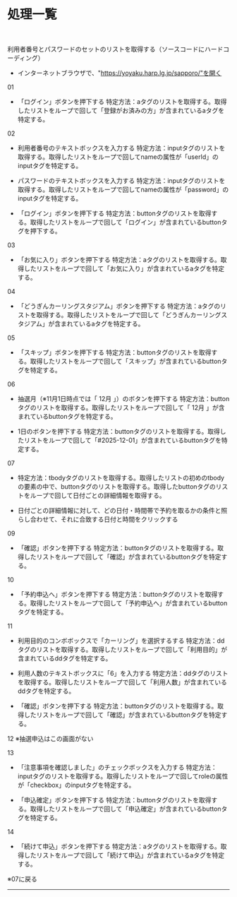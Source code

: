 
# 処理一覧

<br />

利用者番号とパスワードのセットのリストを取得する（ソースコードにハードコーディング）


- インターネットブラウザで、"https://yoyaku.harp.lg.jp/sapporo/"を開く

01
- 「ログイン」ボタンを押下する
特定方法：aタグのリストを取得する。取得したリストをループで回して「登録がお済みの方」が含まれているaタグを特定する。

02
- 利用者番号のテキストボックスを入力する
特定方法：inputタグのリストを取得する。取得したリストをループで回してnameの属性が「userId」のinputタグを特定する。

- パスワードのテキストボックスを入力する
特定方法：inputタグのリストを取得する。取得したリストをループで回してnameの属性が「password」のinputタグを特定する。

- 「ログイン」ボタンを押下する
特定方法：buttonタグのリストを取得する。取得したリストをループで回して「ログイン」が含まれているbuttonタグを押下する。

03
- 「お気に入り」ボタンを押下する
特定方法：aタグのリストを取得する。取得したリストをループで回して「お気に入り」が含まれているaタグを特定する。

04
- 「どうぎんカーリングスタジアム」ボタンを押下する
特定方法：aタグのリストを取得する。取得したリストをループで回して「どうぎんカーリングスタジアム」が含まれているaタグを特定する。

05
- 「スキップ」ボタンを押下する
特定方法：buttonタグのリストを取得する。取得したリストをループで回して「スキップ」が含まれているbuttonタグを特定する。

06
- 抽選月（※11月1日時点では「 12月 」）のボタンを押下する
特定方法：buttonタグのリストを取得する。取得したリストをループで回して「 12月 」が含まれているbuttonタグを特定する。

- 1日のボタンを押下する
特定方法：buttonタグのリストを取得する。取得したリストをループで回して「#2025-12-01」が含まれているbuttonタグを特定する。

07
- 特定方法：tbodyタグのリストを取得する。取得したリストの初めのtbodyの要素の中で、buttonタグのリストを取得する。取得したbuttonタグのリストをループで回して日付ごとの詳細情報を取得する。

- 日付ごとの詳細情報に対して、どの日付・時間帯で予約を取るかの条件と照らし合わせて、それに合致する日付と時間をクリックする

09
- 「確認」ボタンを押下する
特定方法：buttonタグのリストを取得する。取得したリストをループで回して「確認」が含まれているbuttonタグを特定する。

10
- 「予約申込へ」ボタンを押下する
特定方法：buttonタグのリストを取得する。取得したリストをループで回して「予約申込へ」が含まれているbuttonタグを特定する。

11
- 利用目的のコンボボックスで「カーリング」を選択するする
特定方法：ddタグのリストを取得する。取得したリストをループで回して「利用目的」が含まれているddタグを特定する。

- 利用人数のテキストボックスに「6」を入力する
特定方法：ddタグのリストを取得する。取得したリストをループで回して「利用人数」が含まれているddタグを特定する。

- 「確認」ボタンを押下する
特定方法：buttonタグのリストを取得する。取得したリストをループで回して「確認」が含まれているbuttonタグを特定する。

12 ※抽選申込はこの画面がない

13
- 「注意事項を確認しました」のチェックボックスを入力する
特定方法：inputタグのリストを取得する。取得したリストをループで回してroleの属性が「checkbox」のinputタグを特定する。

- 「申込確定」ボタンを押下する
特定方法：buttonタグのリストを取得する。取得したリストをループで回して「申込確定」が含まれているbuttonタグを特定する。

14
- 「続けて申込」ボタンを押下する
特定方法：aタグのリストを取得する。取得したリストをループで回して「続けて申込」が含まれているaタグを特定する。

※07に戻る












---


